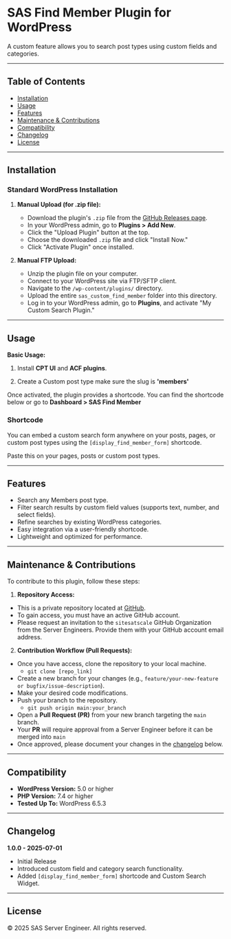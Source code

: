 # SAS Find Member Plugin for WordPress

A custom feature allows you to search post types using custom fields and categories.

---

## Table of Contents

- [Installation](#installation)
- [Usage](#usage)
- [Features](#features)
- [Maintenance & Contributions](#maintenance)
- [Compatibility](#compatibility)
- [Changelog](#changelog)
- [License](#license)

---

## Installation
 
### Standard WordPress Installation

1.  **Manual Upload (for .zip file):**

    - Download the plugin's `.zip` file from the [GitHub Releases page](https://github.com/sitesatscale/sas_custom_find_member/releases).
    - In your WordPress admin, go to **Plugins > Add New**.
    - Click the "Upload Plugin" button at the top.
    - Choose the downloaded `.zip` file and click "Install Now."
    - Click "Activate Plugin" once installed.

2.  **Manual FTP Upload:**
    - Unzip the plugin file on your computer.
    - Connect to your WordPress site via FTP/SFTP client.
    - Navigate to the `/wp-content/plugins/` directory.
    - Upload the entire `sas_custom_find_member` folder into this directory.
    - Log in to your WordPress admin, go to **Plugins**, and activate "My Custom Search Plugin."

---

## Usage

**Basic Usage:**

1. Install **CPT UI** and **ACF plugins**.

2. Create a Custom post type make sure the slug is **'members'**

Once activated, the plugin provides a shortcode. You can find the shortcode below or go to **Dashboard > SAS Find Member**

### Shortcode

You can embed a custom search form anywhere on your posts, pages, or custom post types using the `[display_find_member_form]` shortcode.

Paste this on your pages, posts or custom post types.

---

## Features

- Search any Members post type.
- Filter search results by custom field values (supports text, number, and select fields).
- Refine searches by existing WordPress categories.
- Easy integration via a user-friendly shortcode.
- Lightweight and optimized for performance.

---

## Maintenance & Contributions

To contribute to this plugin, follow these steps:

1. **Repository Access:**

- This is a private repository located at [GitHub](https://github.com/Scale-it-Sas/sas_custom_find_member).
- To gain access, you must have an active GitHub account.
- Please request an invitation to the `sitesatscale` GitHub Organization from the Server Engineers. Provide them with your GitHub account email address.

2. **Contribution Workflow (Pull Requests):**

- Once you have access, clone the repository to your local machine.
  - `git clone [repo_link]`
- Create a new branch for your changes (e.g., `feature/your-new-feature or bugfix/issue-description`).
- Make your desired code modifications.
- Push your branch to the repository.
  - `git push origin main:your_branch`
- Open a **Pull Request (PR)** from your new branch targeting the `main` branch.
- Your **PR** will require approval from a Server Engineer before it can be merged into `main`
- Once approved, please document your changes in the [changelog](#changelog) below.

---

## Compatibility

- **WordPress Version:** 5.0 or higher
- **PHP Version:** 7.4 or higher
- **Tested Up To:** WordPress 6.5.3

---

## Changelog

**1.0.0 - 2025-07-01**

- Initial Release
- Introduced custom field and category search functionality.
- Added `[display_find_member_form]` shortcode and Custom Search Widget.

---

## License

© 2025 SAS Server Engineer. All rights reserved.
